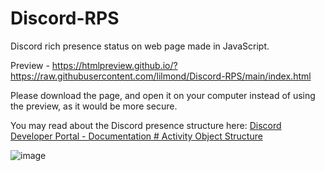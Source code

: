 # Discord-RPS
Discord rich presence status on web page made in JavaScript.

Preview - https://htmlpreview.github.io/?https://raw.githubusercontent.com/lilmond/Discord-RPS/main/index.html

Please download the page, and open it on your computer instead of using the preview, as it would be more secure.

You may read about the Discord presence structure here: [Discord Developer Portal - Documentation # Activity Object Structure](https://discord.com/developers/docs/topics/gateway-events#activity-object-activity-structure)

![image](https://github.com/user-attachments/assets/cb9e0435-0518-42d5-86b4-565b47a7bab9)
